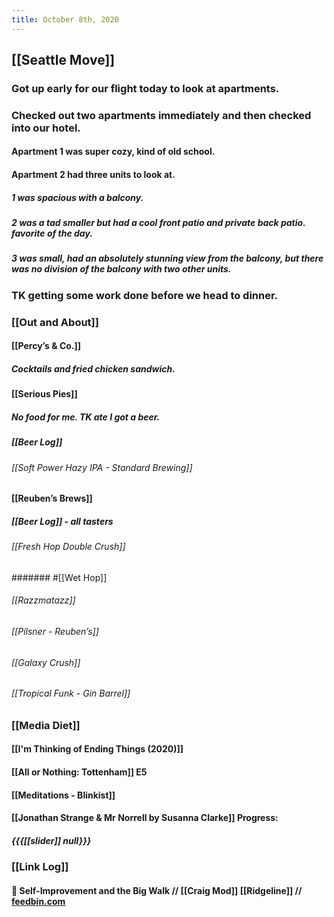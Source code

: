 ```yaml
---
title: October 8th, 2020
---
```


## [[Seattle Move]]
### Got up early for our flight today to look at apartments. 

### Checked out two apartments immediately and then checked into our hotel. 
#### Apartment 1 was super cozy, kind of old school. 

#### Apartment 2 had three units to look at. 
##### 1 was spacious with a balcony. 

##### 2 was a tad smaller but had a cool front patio and private back patio. favorite of the day. 

##### 3 was small, had an absolutely stunning view from the balcony, but there was no division of the balcony with two other units. 

### TK getting some work done before we head to dinner. 

### [[Out and About]]
#### [[Percy’s & Co.]]
##### Cocktails and fried chicken sandwich. 

#### [[Serious Pies]]
##### No food for me. TK ate I got a beer. 

##### [[Beer Log]]
###### [[Soft Power Hazy IPA - Standard Brewing]]

#### [[Reuben’s Brews]]
##### [[Beer Log]] - all tasters
###### [[Fresh Hop Double Crush]]
####### #[[Wet Hop]]

###### [[Razzmatazz]]

###### [[Pilsner - Reuben’s]]

###### [[Galaxy Crush]]

###### [[Tropical Funk - Gin Barrel]]

### [[Media Diet]]
#### [[I'm Thinking of Ending Things (2020)]]

#### [[All or Nothing: Tottenham]] E5

#### [[Meditations - Blinkist]]

#### [[Jonathan Strange & Mr Norrell by Susanna Clarke]] Progress:
##### {{{[[slider]] null}}}

### [[Link Log]]
#### 📰 Self-Improvement and the Big Walk // [[Craig Mod]] [[Ridgeline]] // [feedbin.com](https://feedbin.com/entries/9a31b49dc3ba4ad342ca5514bbba88e4418fd67c/newsletter)
